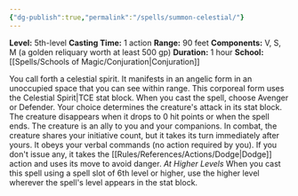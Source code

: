 ```yaml
---
{"dg-publish":true,"permalink":"/spells/summon-celestial/"}
---
```


**Level:** 5th-level
**Casting Time:** 1 action
**Range:** 90 feet
**Components:** V, S, M (a golden reliquary worth at least 500 gp)
**Duration:** 1 hour
**School:** [[Spells/Schools of Magic/Conjuration\|Conjuration]]

You call forth a celestial spirit. It manifests in an angelic form in an unoccupied space that you can see within range. This corporeal form uses the Celestial Spirit|TCE stat block. When you cast the spell, choose Avenger or Defender. Your choice determines the creature's attack in its stat block. The creature disappears when it drops to 0 hit points or when the spell ends.
The creature is an ally to you and your companions. In combat, the creature shares your initiative count, but it takes its turn immediately after yours. It obeys your verbal commands (no action required by you). If you don't issue any, it takes the [[Rules/References/Actions/Dodge\|Dodge]] action and uses its move to avoid danger.
_At Higher Levels_
When you cast this spell using a spell slot of 6th level or higher, use the higher level wherever the spell's level appears in the stat block.